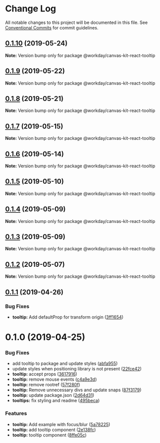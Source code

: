 # Change Log

All notable changes to this project will be documented in this file.
See [Conventional Commits](https://conventionalcommits.org) for commit guidelines.

## [0.1.10](https://ghe.megaleo.com/design/canvas-kit-react/tree/master/modules/canvas-kit-react-tooltip/compare/@workday/canvas-kit-react-tooltip@0.1.9...@workday/canvas-kit-react-tooltip@0.1.10) (2019-05-24)

**Note:** Version bump only for package @workday/canvas-kit-react-tooltip





## [0.1.9](https://ghe.megaleo.com/design/canvas-kit-react/tree/master/modules/canvas-kit-react-tooltip/compare/@workday/canvas-kit-react-tooltip@0.1.8...@workday/canvas-kit-react-tooltip@0.1.9) (2019-05-22)

**Note:** Version bump only for package @workday/canvas-kit-react-tooltip





## [0.1.8](https://ghe.megaleo.com/design/canvas-kit-react/tree/master/modules/canvas-kit-react-tooltip/compare/@workday/canvas-kit-react-tooltip@0.1.7...@workday/canvas-kit-react-tooltip@0.1.8) (2019-05-21)

**Note:** Version bump only for package @workday/canvas-kit-react-tooltip





## [0.1.7](https://ghe.megaleo.com/design/canvas-kit-react/tree/master/modules/canvas-kit-react-tooltip/compare/@workday/canvas-kit-react-tooltip@0.1.6...@workday/canvas-kit-react-tooltip@0.1.7) (2019-05-15)

**Note:** Version bump only for package @workday/canvas-kit-react-tooltip





## [0.1.6](https://ghe.megaleo.com/design/canvas-kit-react/tree/master/modules/canvas-kit-react-tooltip/compare/@workday/canvas-kit-react-tooltip@0.1.5...@workday/canvas-kit-react-tooltip@0.1.6) (2019-05-14)

**Note:** Version bump only for package @workday/canvas-kit-react-tooltip





## [0.1.5](https://ghe.megaleo.com/design/canvas-kit-react/tree/master/modules/canvas-kit-react-tooltip/compare/@workday/canvas-kit-react-tooltip@0.1.4...@workday/canvas-kit-react-tooltip@0.1.5) (2019-05-10)

**Note:** Version bump only for package @workday/canvas-kit-react-tooltip





## [0.1.4](https://ghe.megaleo.com/design/canvas-kit-react/tree/master/modules/canvas-kit-react-tooltip/compare/@workday/canvas-kit-react-tooltip@0.1.3...@workday/canvas-kit-react-tooltip@0.1.4) (2019-05-09)

**Note:** Version bump only for package @workday/canvas-kit-react-tooltip





## [0.1.3](https://ghe.megaleo.com/design/canvas-kit-react/tree/master/modules/canvas-kit-react-tooltip/compare/@workday/canvas-kit-react-tooltip@0.1.2...@workday/canvas-kit-react-tooltip@0.1.3) (2019-05-09)

**Note:** Version bump only for package @workday/canvas-kit-react-tooltip





## [0.1.2](https://ghe.megaleo.com/design/canvas-kit-react/tree/master/modules/canvas-kit-react-tooltip/compare/@workday/canvas-kit-react-tooltip@0.1.1...@workday/canvas-kit-react-tooltip@0.1.2) (2019-05-07)

**Note:** Version bump only for package @workday/canvas-kit-react-tooltip





## [0.1.1](https://ghe.megaleo.com/design/canvas-kit-react/tree/master/modules/canvas-kit-react-tooltip/compare/@workday/canvas-kit-react-tooltip@0.1.0...@workday/canvas-kit-react-tooltip@0.1.1) (2019-04-26)


### Bug Fixes

* **tooltip:** Add defaultProp for transform origin ([3ff1654](https://ghe.megaleo.com/design/canvas-kit-react/tree/master/modules/canvas-kit-react-tooltip/commits/3ff1654))





# 0.1.0 (2019-04-25)


### Bug Fixes

* add tooltip to package and update styles ([abfa955](https://ghe.megaleo.com/design/canvas-kit-react/tree/master/modules/canvas-kit-react-tooltip/commits/abfa955))
* update styles when positioning library is not present ([22fce42](https://ghe.megaleo.com/design/canvas-kit-react/tree/master/modules/canvas-kit-react-tooltip/commits/22fce42))
* **tooltip:** accept props ([3617916](https://ghe.megaleo.com/design/canvas-kit-react/tree/master/modules/canvas-kit-react-tooltip/commits/3617916))
* **tooltip:** remove mouse events ([c4a9e3d](https://ghe.megaleo.com/design/canvas-kit-react/tree/master/modules/canvas-kit-react-tooltip/commits/c4a9e3d))
* **tooltip:** remove rootref ([57f280f](https://ghe.megaleo.com/design/canvas-kit-react/tree/master/modules/canvas-kit-react-tooltip/commits/57f280f))
* **tooltip:** Remove unnecessary divs and update snaps ([87f3179](https://ghe.megaleo.com/design/canvas-kit-react/tree/master/modules/canvas-kit-react-tooltip/commits/87f3179))
* **tooltip:** update package.json ([2d64d31](https://ghe.megaleo.com/design/canvas-kit-react/tree/master/modules/canvas-kit-react-tooltip/commits/2d64d31))
* **tooltips:** fix styling and readme ([495beca](https://ghe.megaleo.com/design/canvas-kit-react/tree/master/modules/canvas-kit-react-tooltip/commits/495beca))


### Features

* **tooltip:** Add example with focus/blur ([5a78225](https://ghe.megaleo.com/design/canvas-kit-react/tree/master/modules/canvas-kit-react-tooltip/commits/5a78225))
* **tooltip:** add tooltip component ([2e138fc](https://ghe.megaleo.com/design/canvas-kit-react/tree/master/modules/canvas-kit-react-tooltip/commits/2e138fc))
* **tooltip:** tooltip component ([8ffe05c](https://ghe.megaleo.com/design/canvas-kit-react/tree/master/modules/canvas-kit-react-tooltip/commits/8ffe05c))
